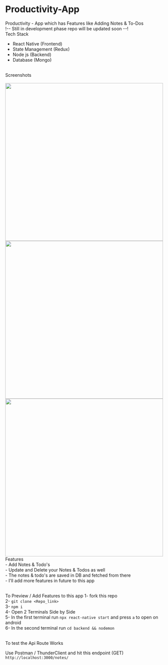 # Productivity-App
Productivity  - App which has Features like Adding Notes &amp; To-Dos 
<br>
!-- Still in development phase repo will be updated soon --! 
<br>
Tech Stack <br>
  - React Native (Frontend)
  - State Management (Redux)
  - Node js (Backend)
  - Database (Mongo)
<br>
Screenshots <br>
<br>
<img src="./screenshots/Splash.jpg" width="500" />
<img src="./screenshots/OnBoard.jpg" width="500" />
<img src="./screenshots/Home.jpg" width="500"/>
Features <br>
 - Add Notes & Todo's <br>
 - Update and Delete your Notes & Todos as well <br> 
 - The notes & todo's are saved in DB and fetched from there <br>
 - I'll add more features in future to this app <br>
<br>

To Preview / Add Features to this app 
1- fork this repo <br>
2- `git clone <Repo_link>` <br>
3- `npm i`  <br>
4- Open 2 Terminals Side by Side <br>
5- In the first terminal run `npx react-native start` and press `a` to open on android <br>
6- In the second terminal run `cd backend && nodemon` <br>

<br>
To test the Api Route Works <br>

Use Postman / ThunderClient and hit this endpoint (GET) `http://localhost:3000/notes/`
